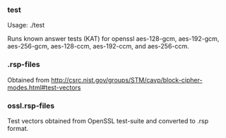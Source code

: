 ### test

Usage: ./test

Runs known answer tests (KAT) for openssl aes-128-gcm, aes-192-gcm,
aes-256-gcm, aes-128-ccm, aes-192-ccm, and aes-256-ccm.

### .rsp-files

Obtained from http://csrc.nist.gov/groups/STM/cavp/block-cipher-modes.html#test-vectors

### ossl.rsp-files

Test vectors obtained from OpenSSL test-suite and converted to .rsp format.

